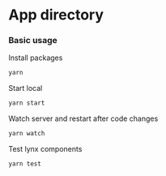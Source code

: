 # App directory

### Basic usage

Install packages
```zsh 
yarn
```

Start local
```zsh 
yarn start
```

Watch server and restart after code changes
```zsh 
yarn watch
```

Test lynx components
```zsh 
yarn test
```